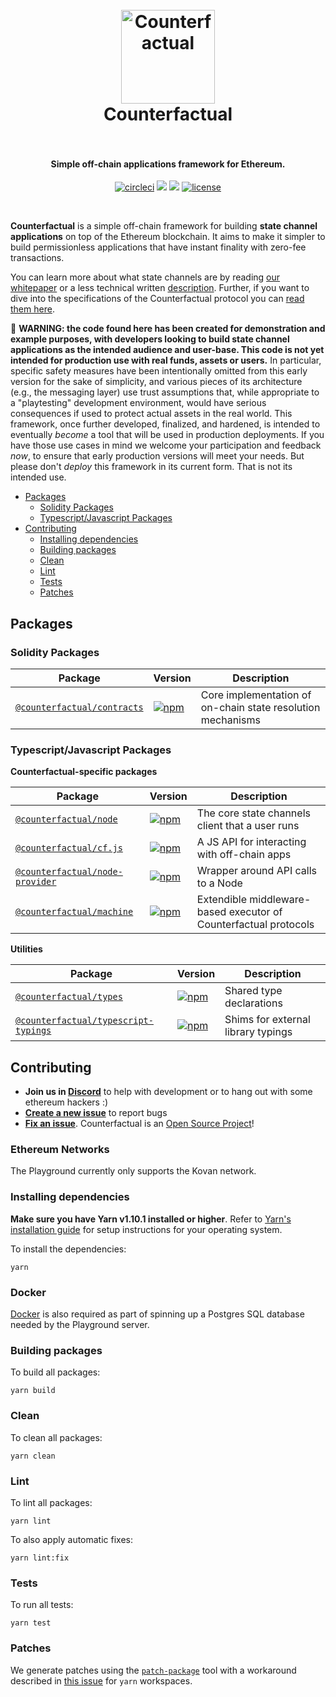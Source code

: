 <h1 align="center">
  <br>
  <a href="https://counterfactual.com"><img src="./logo.svg" alt="Counterfactual" width="150"></a>
  <br>
  Counterfactual
  <br>
  <br>
</h1>

<h4 align="center">Simple off-chain applications framework for Ethereum.</h4>

<p align="center">
  <a href="https://circleci.com/gh/counterfactual/monorepo"><img src="https://circleci.com/gh/counterfactual/monorepo.svg?style=shield&circle-token=adc9e1576b770585a350141b2a90fc3d68bc048c" alt="circleci"></a>
  <a href="https://counterfactual.com/chat"><img src="https://img.shields.io/discord/500370633901735947.svg"/></a>
  <a href="https://greenkeeper.io/"><img src="https://badges.greenkeeper.io/counterfactual/monorepo.svg?token=62c4bef4c3c26412e67360cc4a193492b9561901a499761d65b76a22b65efb16&ts=1540411566259"/></a>
  <a href="./LICENSE"><img src="https://img.shields.io/badge/license-MIT-blue.svg" alt="license"></a>
</p>
<br>

**Counterfactual** is a simple off-chain framework for building **state channel applications** on top of the Ethereum blockchain. It aims to make it simpler to build permissionless applications that have instant finality with zero-fee transactions.

You can learn more about what state channels are by reading [our whitepaper](https://counterfactual.com/statechannels) or a less technical written [description](https://medium.com/l4-media/making-sense-of-ethereums-layer-2-scaling-solutions-state-channels-plasma-and-truebit-22cb40dcc2f4#c353). Further, if you want to dive into the specifications of the Counterfactual protocol you can [read them here](https://counterfactual.com/specs).

🚨 **WARNING: the code found here has been created for demonstration and example purposes, with developers looking to build state channel applications as the intended audience and user-base. This code is not yet intended for production use with real funds, assets or users.** In particular, specific safety measures have been intentionally omitted from this early version for the sake of simplicity, and various pieces of its architecture (e.g., the messaging layer) use trust assumptions that, while appropriate to a "playtesting" development environment, would have serious consequences if used to protect actual assets in the real world. This framework, once further developed, finalized, and hardened, is intended to eventually _become_ a tool that will be used in production deployments. If you have those use cases in mind we welcome your participation and feedback _now_, to ensure that early production versions will meet your needs. But please don't _deploy_ this framework in its current form. That is not its intended use.

- [Packages](#packages)
  - [Solidity Packages](#solidity-packages)
  - [Typescript/Javascript Packages](#typescriptjavascript-packages)
- [Contributing](#contributing)
  - [Installing dependencies](#installing-dependencies)
  - [Building packages](#building-packages)
  - [Clean](#clean)
  - [Lint](#lint)
  - [Tests](#tests)
  - [Patches](#patches)

## Packages

### Solidity Packages

| Package                                            | Version                                                                                                                       | Description                                                 |
| -------------------------------------------------- | ----------------------------------------------------------------------------------------------------------------------------- | ----------------------------------------------------------- |
| [`@counterfactual/contracts`](/packages/contracts) | [![npm](https://img.shields.io/npm/v/@counterfactual/contracts.svg)](https://www.npmjs.com/package/@counterfactual/contracts) | Core implementation of on-chain state resolution mechanisms |

### Typescript/Javascript Packages

**Counterfactual-specific packages**

| Package                                                    | Version                                                                                                                               | Description                                                      |
| ---------------------------------------------------------- | ------------------------------------------------------------------------------------------------------------------------------------- | ---------------------------------------------------------------- |
| [`@counterfactual/node`](/packages/node)                   | [![npm](https://img.shields.io/npm/v/@counterfactual/node.svg)](https://www.npmjs.com/package/@counterfactual/node)                   | The core state channels client that a user runs                  |
| [`@counterfactual/cf.js`](/packages/cf.js)                 | [![npm](https://img.shields.io/npm/v/@counterfactual/cf.js.svg)](https://www.npmjs.com/package/@counterfactual/cf.js)                 | A JS API for interacting with off-chain apps                     |
| [`@counterfactual/node-provider`](/packages/node-provider) | [![npm](https://img.shields.io/npm/v/@counterfactual/node-provider.svg)](https://www.npmjs.com/package/@counterfactual/node-provider) | Wrapper around API calls to a Node                               |
| [`@counterfactual/machine`](/packages/machine)             | [![npm](https://img.shields.io/npm/v/@counterfactual/machine.svg)](https://www.npmjs.com/package/@counterfactual/machine)             | Extendible middleware-based executor of Counterfactual protocols |

**Utilities**

| Package                                                              | Version                                                                                                                                         | Description                        |
| -------------------------------------------------------------------- | ----------------------------------------------------------------------------------------------------------------------------------------------- | ---------------------------------- |
| [`@counterfactual/types`](/packages/types)                           | [![npm](https://img.shields.io/npm/v/@counterfactual/types.svg)](https://www.npmjs.com/package/@counterfactual/types)                           | Shared type declarations           |
| [`@counterfactual/typescript-typings`](/packages/typescript-typings) | [![npm](https://img.shields.io/npm/v/@counterfactual/typescript-typings.svg)](https://www.npmjs.com/package/@counterfactual/typescript-typings) | Shims for external library typings |

## Contributing

- **Join us in [Discord][counterfactual-discord-url]** to help with development or to hang out with some ethereum hackers :)
- **[Create a new issue](https://github.com/counterfactual/monorepo/issues/new)** to report bugs
- **[Fix an issue](https://github.com/counterfactual/counterfactual/issues?state=open)**. Counterfactual is an [Open Source Project](.github/CONTRIBUTING.md)!

### Ethereum Networks

The Playground currently only supports the Kovan network.

### Installing dependencies

**Make sure you have Yarn v1.10.1 installed or higher**. Refer to [Yarn's installation guide](https://yarnpkg.com/lang/en/docs/install/) for setup instructions for your operating system.

To install the dependencies:

```shell
yarn
```

### Docker

[Docker](https://www.docker.com/get-started) is also required as part of spinning up a Postgres SQL database needed by the Playground server.

### Building packages

To build all packages:

```shell
yarn build
```

### Clean

To clean all packages:

```shell
yarn clean
```

### Lint

To lint all packages:

```shell
yarn lint
```

To also apply automatic fixes:

```shell
yarn lint:fix
```

### Tests

To run all tests:

```shell
yarn test
```

### Patches

We generate patches using the [`patch-package`](https://github.com/ds300/patch-package) tool with a workaround described in [this issue](https://github.com/ds300/patch-package/issues/42#issuecomment-435992316) for `yarn` workspaces.

[counterfactual-discord-url]: https://counterfactual.com/chat
